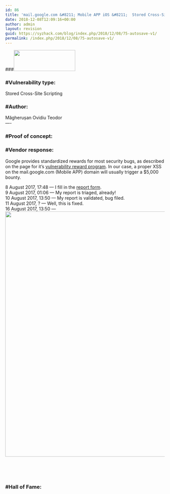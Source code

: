 ```yaml
---
id: 86
title: 'mail.google.com &#8211; Mobile APP iOS &#8211;  Stored Cross-Site Scripting'
date: 2018-12-08T12:09:16+00:00
author: admin
layout: revision
guid: https://syzhack.com/blog/index.php/2018/12/08/75-autosave-v1/
permalink: /index.php/2018/12/08/75-autosave-v1/
---
```

###<img class="wp-image-76 aligncenter" src="https://syzhack.com/blog/wp-content/uploads/2018/12/Googlelogo.png" alt="" width="194" height="66" /> 

### #Vulnerability type:

Stored Cross-Site Scripting

### #Author:

Măgherușan Ovidiu Teodor  
&#8212;-

### #Proof of concept:<figure id="9d65" class="graf graf--figure graf-after--p"> 

<div class="aspectRatioPlaceholder is-locked">
  <p>
  </p>
  
  <h3 id="a384" class="graf graf--h3 graf-after--p">
    #Vendor response:
  </h3>
  
  <p id="634a" class="graf graf--p graf-after--h3">
    Google provides standardized rewards for most security bugs, as described on the page for it&#8217;s <a class="markup--anchor markup--p-anchor" href="https://www.google.com/about/appsecurity/reward-program/index.html#rewards" target="_blank" rel="nofollow noopener" data-href="https://www.google.com/about/appsecurity/reward-program/index.html#rewards">vulnerability reward program</a>. In our case, a proper XSS on the mail.google.com (Mobile APP) domain will usually trigger a $5,000 bounty.
  </p>
  
  <p id="0fc4" class="graf graf--p graf-after--p">
    8 August 2017, 17:48 — I fill in the <a class="markup--anchor markup--p-anchor" href="https://www.google.com/appserve/security-bugs/new" target="_blank" rel="nofollow noopener" data-href="https://www.google.com/appserve/security-bugs/new">report form</a>.<br /> 9 August 2017, 01:06 — My report is triaged, already!<br /> 10 August 2017, 13:50 — My report is validated, bug filed.<br /> 11 August 2017, ? — Well, this is fixed.<br /> 16 August 2017, 13:50 —<img class="alignnone size-full wp-image-82" src="https://syzhack.com/blog/wp-content/uploads/2018/12/Screenshot_3.png" alt="" width="634" height="772" />
  </p>
  
  <p>
    &nbsp;
  </p>
</div></figure> 

&nbsp;

### #Hall of Fame: